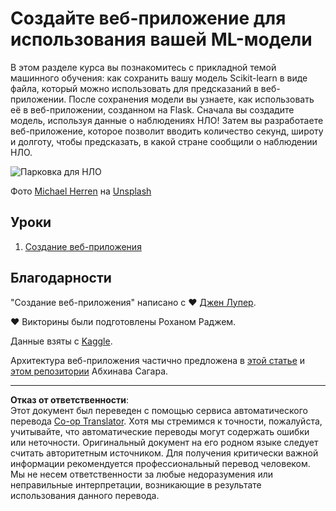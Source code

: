 <!--
CO_OP_TRANSLATOR_METADATA:
{
  "original_hash": "9836ff53cfef716ddfd70e06c5f43436",
  "translation_date": "2025-08-29T21:34:25+00:00",
  "source_file": "3-Web-App/README.md",
  "language_code": "ru"
}
-->
# Создайте веб-приложение для использования вашей ML-модели

В этом разделе курса вы познакомитесь с прикладной темой машинного обучения: как сохранить вашу модель Scikit-learn в виде файла, который можно использовать для предсказаний в веб-приложении. После сохранения модели вы узнаете, как использовать её в веб-приложении, созданном на Flask. Сначала вы создадите модель, используя данные о наблюдениях НЛО! Затем вы разработаете веб-приложение, которое позволит вводить количество секунд, широту и долготу, чтобы предсказать, в какой стране сообщили о наблюдении НЛО.

![Парковка для НЛО](../../../translated_images/ufo.9e787f5161da9d4d1dafc537e1da09be8210f2ee996cb638aa5cee1d92867a04.ru.jpg)

Фото <a href="https://unsplash.com/@mdherren?utm_source=unsplash&utm_medium=referral&utm_content=creditCopyText">Michael Herren</a> на <a href="https://unsplash.com/s/photos/ufo?utm_source=unsplash&utm_medium=referral&utm_content=creditCopyText">Unsplash</a>

## Уроки

1. [Создание веб-приложения](1-Web-App/README.md)

## Благодарности

"Создание веб-приложения" написано с ♥️ [Джен Лупер](https://twitter.com/jenlooper).

♥️ Викторины были подготовлены Роханом Раджем.

Данные взяты с [Kaggle](https://www.kaggle.com/NUFORC/ufo-sightings).

Архитектура веб-приложения частично предложена в [этой статье](https://towardsdatascience.com/how-to-easily-deploy-machine-learning-models-using-flask-b95af8fe34d4) и [этом репозитории](https://github.com/abhinavsagar/machine-learning-deployment) Абхинава Сагара.

---

**Отказ от ответственности**:  
Этот документ был переведен с помощью сервиса автоматического перевода [Co-op Translator](https://github.com/Azure/co-op-translator). Хотя мы стремимся к точности, пожалуйста, учитывайте, что автоматические переводы могут содержать ошибки или неточности. Оригинальный документ на его родном языке следует считать авторитетным источником. Для получения критически важной информации рекомендуется профессиональный перевод человеком. Мы не несем ответственности за любые недоразумения или неправильные интерпретации, возникающие в результате использования данного перевода.